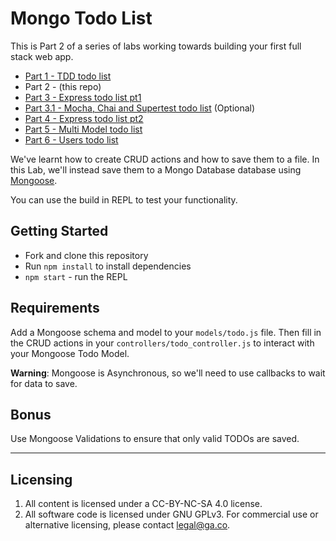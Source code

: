 # Mongo Todo List

This is Part 2 of a series of labs working towards building your first full stack web app.

- [Part 1 - TDD todo list](https://github.com/wdi-sg/tdd-todo-list)
- Part 2 - (this repo)
- [Part 3 - Express todo list pt1](https://github.com/wdi-sg/express-todo-list-pt1)
- [Part 3.1 - Mocha, Chai and Supertest todo list](https://github.com/wdi-sg/mocha-todo-list) (Optional)
- [Part 4 - Express todo list pt2](https://github.com/wdi-sg/express-todo-list-pt2)
- [Part 5 - Multi Model todo list](https://github.com/wdi-sg/multi-model-todo-list)
- [Part 6 - Users todo list](https://github.com/wdi-sg/users-todo-list)

We've learnt how to create CRUD actions and how to save them to a file. In this Lab, we'll instead save them to a Mongo Database database using [Mongoose](https://jeremiahalex.gitbooks.io/wdi-sg/content/05-express/express-mongoose/readme.html).

You can use the build in REPL to test your functionality.

## Getting Started

* Fork and clone this repository
* Run `npm install` to install dependencies
* `npm start` - run the REPL

## Requirements

Add a Mongoose schema and model to your `models/todo.js` file. Then fill in the CRUD actions in your `controllers/todo_controller.js` to interact with your Mongoose Todo Model.

__Warning__: Mongoose is Asynchronous, so we'll need to use callbacks to wait for data to save.

## Bonus

Use Mongoose Validations to ensure that only valid TODOs are saved.

---

## Licensing
1. All content is licensed under a CC-BY-NC-SA 4.0 license.
2. All software code is licensed under GNU GPLv3. For commercial use or alternative licensing, please contact legal@ga.co.
